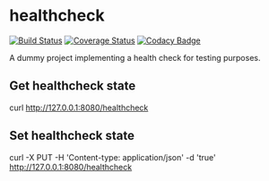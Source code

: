 # healthcheck
[![Build Status](https://travis-ci.org/maxwo/healthcheck.svg?branch=master)](https://travis-ci.org/maxwo/healthcheck) [![Coverage Status](https://coveralls.io/repos/github/maxwo/healthcheck/badge.svg?branch=master)](https://coveralls.io/github/maxwo/healthcheck?branch=master) [![Codacy Badge](https://api.codacy.com/project/badge/Grade/931f06b2a71446deb6bf58258ea83d8b)](https://www.codacy.com/app/maxwo/healthcheck?utm_source=github.com&amp;utm_medium=referral&amp;utm_content=maxwo/healthcheck&amp;utm_campaign=Badge_Grade)

A dummy project implementing a health check for testing purposes.

## Get healthcheck state
curl http://127.0.0.1:8080/healthcheck

## Set healthcheck state
curl -X PUT -H 'Content-type: application/json' -d 'true' http://127.0.0.1:8080/healthcheck
